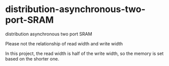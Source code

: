 # distribution-asynchronous-two-port-SRAM
distribution asynchronous two port SRAM

Please not the relationship of read width and write width

In this project, the read width is half of the write width, so the memory is set based on the shorter one.
